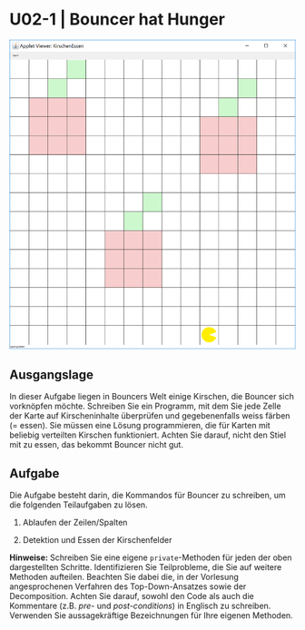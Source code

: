 # U02-1 | Bouncer hat Hunger

![Diese Kirschen muss/will Bouncer aufessen.](docs/Kirschen.png)

## Ausgangslage
In dieser Aufgabe liegen in Bouncers Welt einige Kirschen, die Bouncer
sich vorknöpfen möchte. Schreiben Sie ein Programm, mit dem Sie jede
Zelle der Karte auf Kirscheninhalte überprüfen und gegebenenfalls weiss
färben (= essen). Sie müssen eine Lösung programmieren, die für Karten
mit beliebig verteilten Kirschen funktioniert. Achten Sie darauf, nicht
den Stiel mit zu essen, das bekommt Bouncer nicht gut.

## Aufgabe
Die Aufgabe besteht darin, die Kommandos für Bouncer zu schreiben, um
die folgenden Teilaufgaben zu lösen.

1.  Ablaufen der Zeilen/Spalten

2.  Detektion und Essen der Kirschenfelder

**Hinweise:** Schreiben Sie eine eigene `private`-Methoden für jeden der
oben dargestellten Schritte. Identifizieren Sie Teilprobleme, die Sie auf weitere Methoden aufteilen.
 Beachten Sie dabei die, in der Vorlesung
angesprochenen Verfahren des Top-Down-Ansatzes sowie der Decomposition.
Achten Sie darauf, sowohl den Code als auch die Kommentare (z.B. *pre*-
und *post-conditions*) in Englisch zu schreiben. Verwenden Sie
aussagekräftige Bezeichnungen für Ihre eigenen Methoden.
